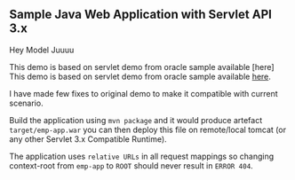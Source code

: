 ## Sample Java Web Application with Servlet API 3.x 

Hey Model Juuuu

This demo is based on servlet demo from oracle sample available [here]
This demo is based on servlet demo from oracle sample available [here](https://www.oracle.com/webfolder/technetwork/tutorials/obe/java/basic_app_embedded_tomcat/basic_app-tomcat-embedded.html).

I have made few fixes to original demo to make it compatible with current scenario.

Build the application using `mvn package` and it would produce artefact `target/emp-app.war` you can then deploy this file on remote/local tomcat (or any other Servlet 3.x Compatible Runtime). 

The application uses `relative URLs` in all request mappings so changing context-root from `emp-app` to `ROOT` should never result in `ERROR 404`.
